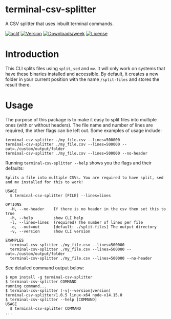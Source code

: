 terminal-csv-splitter
=====================

A CSV splitter that uses inbuilt terminal commands.

[![oclif](https://img.shields.io/badge/cli-oclif-brightgreen.svg)](https://oclif.io)
[![Version](https://img.shields.io/npm/v/terminal-csv-splitter.svg)](https://npmjs.org/package/terminal-csv-splitter)
[![Downloads/week](https://img.shields.io/npm/dw/terminal-csv-splitter.svg)](https://npmjs.org/package/terminal-csv-splitter)
[![License](https://img.shields.io/npm/l/terminal-csv-splitter.svg)](https://github.com/Kerren-Entrostat/terminal-csv-splitter/blob/master/package.json)

# Introduction
This CLI splits files using `split`, `sed` and `mv`. It will only work on systems that have these binaries installed and accessible. By default, it creates a new folder in your current position with the name `/split-files` and stores the result there.

# Usage

The purpose of this package is to make it easy to split files into multiple ones (with or without headers). The file name and number of lines are required, the other flags can be left out. Some examples of usage include:
```sh-session
terminal-csv-splitter ./my_file.csv --lines=500000
terminal-csv-splitter ./my_file.csv --lines=500000 --out=./custom/output/folder
terminal-csv-splitter ./my_file.csv --lines=500000 --no-header
```

Running `terminal-csv-splitter --help` shows you the flags and their defaults:

```
Splits a file into multiple CSVs. You are required to have split, sed and mv installed for this to work!

USAGE
  $ terminal-csv-splitter [FILE] --lines=lines

OPTIONS
  -H, --no-header    If there is no header in the csv then set this to true
  -h, --help         show CLI help
  -l, --lines=lines  (required) The number of lines per file
  -o, --out=out      [default: ./split-files] The output directory
  -v, --version      show CLI version

EXAMPLES
  terminal-csv-splitter ./my_file.csv --lines=500000
  terminal-csv-splitter ./my_file.csv --lines=500000 --out=./custom/output/folder
  terminal-csv-splitter ./my_file.csv --lines=500000 --no-header
```

See detailed command output below:
<!-- usage -->
```sh-session
$ npm install -g terminal-csv-splitter
$ terminal-csv-splitter COMMAND
running command...
$ terminal-csv-splitter (-v|--version|version)
terminal-csv-splitter/1.0.5 linux-x64 node-v14.15.0
$ terminal-csv-splitter --help [COMMAND]
USAGE
  $ terminal-csv-splitter COMMAND
...
```
<!-- usagestop -->
